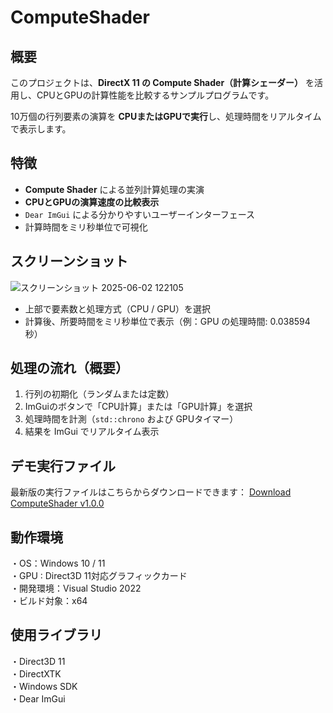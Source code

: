 # ComputeShader


## 概要

このプロジェクトは、**DirectX 11 の Compute Shader（計算シェーダー）** を活用し、CPUとGPUの計算性能を比較するサンプルプログラムです。

10万個の行列要素の演算を **CPUまたはGPUで実行**し、処理時間をリアルタイムで表示します。

## 特徴

- **Compute Shader** による並列計算処理の実演
- **CPUとGPUの演算速度の比較表示**
- `Dear ImGui` による分かりやすいユーザーインターフェース
- 計算時間をミリ秒単位で可視化

## スクリーンショット

![スクリーンショット 2025-06-02 122105](https://github.com/user-attachments/assets/f810659e-68bc-44d1-ac78-8e89aac9e5b0)

- 上部で要素数と処理方式（CPU / GPU）を選択
- 計算後、所要時間をミリ秒単位で表示（例：GPU の処理時間: 0.038594 秒）

## 処理の流れ（概要）

1. 行列の初期化（ランダムまたは定数）
2. ImGuiのボタンで「CPU計算」または「GPU計算」を選択
3. 処理時間を計測（`std::chrono` および GPUタイマー）
4. 結果を ImGui でリアルタイム表示

## デモ実行ファイル
最新版の実行ファイルはこちらからダウンロードできます： [Download ComputeShader v1.0.0](https://github.com/Shun-ki00/ComputeShader/releases/latest)


## 動作環境
・OS：Windows 10 / 11  
・GPU : Direct3D 11対応グラフィックカード  
・開発環境：Visual Studio 2022  
・ビルド対象：x64  

## 使用ライブラリ
・Direct3D 11  
・DirectXTK  
・Windows SDK  
・Dear ImGui  
